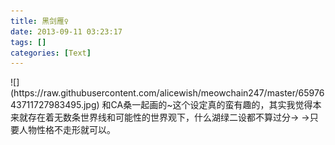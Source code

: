 ```yaml
---
title: 黑剑雁♀
date: 2013-09-11 03:23:17
tags: []
categories: [Text]
---
```


<p>
![](https://raw.githubusercontent.com/alicewish/meowchain247/master/6597643711727983495.jpg)
和CA桑一起画的~这个设定真的蛮有趣的，其实我觉得本来就存在着无数条世界线和可能性的世界观下，什么湖绿二设都不算过分→&nbsp;→只要人物性格不走形就可以。<br /></p>